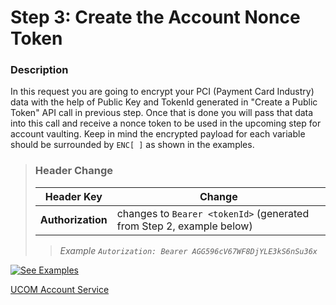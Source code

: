# Step 3: Create the Account Nonce Token

### Description
In this request you are going to encrypt your PCI (Payment Card Industry) data with the help of Public Key and TokenId generated in "Create a Public Token" API call in previous step. Once that is done you will pass that data into this call and receive a nonce token to be used in the upcoming step for account vaulting. Keep in mind the encrypted payload for each variable should be surrounded by `ENC[ ]` as shown in the examples.

<!-- theme: failure -->
>### **Header Change**
>| Header Key | Change |
>| ---------- | ------ |
>| **Authorization** |  changes to `Bearer <tokenId>` (generated from Step 2, example below) |
>
><!-- theme: success-->
>> *Example `Autorization: Bearer AGG596cV67WF8DjYLE3kS6nSu36x`*

[![See Examples](../../../../assets/images/button.png)](/product/UniversalCommerce/api/?type=get&path=/v1/account-tokens/{nonceTokenId}&branch=develop&version=1.0.0)


[UCOM Account Service](/product/UniversalCommerce/api/?type=get&path=/v1/account-tokens/{nonceTokenId}&branch=develop&version=1.0.0)